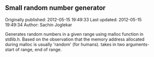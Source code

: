 ## Small random number generator 
Originally published: 2012-05-15 19:49:33 
Last updated: 2012-05-15 19:49:34 
Author: Sachin Joglekar 
 
Generates random numbers in a given range using malloc function in stdlib.h. Based on the observation that the memory address allocated during malloc is usually 'random' (for humans). takes in two arguments- start of range, end of range.